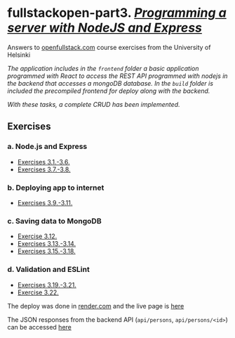 # fullstackopen-part3. [_Programming a server with NodeJS and Express_](https://fullstackopen.com/en/part3/deploying_app_to_internet)

Answers to [openfullstack.com](https://fullstackopen.com) course exercises from the University of Helsinki

_The application includes in the `frontend` folder a basic application programmed with React to access the REST API programmed with nodejs in the backend that accesses a mongoDB database. In the `build` folder is included the precompiled frontend for deploy along with the backend._

_With these tasks, a complete CRUD has been implemented._

## Exercises

### a. Node.js and Express

- [Exercises 3.1.-3.6.](https://fullstackopen.com/en/part3/node_js_and_express#exercises-3-1-3-6)
- [Exercises 3.7.-3.8.](https://fullstackopen.com/en/part3/node_js_and_express#exercises-3-7-3-8)

### b. Deploying app to internet

- [Exercises 3.9.-3.11.](https://fullstackopen.com/en/part3/deploying_app_to_internet#exercises-3-9-3-11)

### c. Saving data to MongoDB

- [Exercise 3.12.](https://fullstackopen.com/en/part3/saving_data_to_mongo_db#exercise-3-12)
- [Exercises 3.13.-3.14.](https://fullstackopen.com/en/part3/saving_data_to_mongo_db#exercises-3-13-3-14)
- [Exercises 3.15.-3.18.](https://fullstackopen.com/en/part3/saving_data_to_mongo_db#exercises-3-15-3-18)

### d. Validation and ESLint

- [Exercises 3.19.-3.21.](https://fullstackopen.com/en/part3/validation_and_es_lint#exercises-3-19-3-21)
- [Exercise 3.22.](https://fullstackopen.com/en/part3/validation_and_es_lint#exercise-3-22)

The deploy was done in [render.com](https://render.com) and the live page is [here](https://fullstackopen-part3-ajna.onrender.com/)

The JSON responses from the backend API (`api/persons`, `api/persons/<id>`) can be accessed [here](https://fullstackopen-part3-ajna.onrender.com/api/persons)
